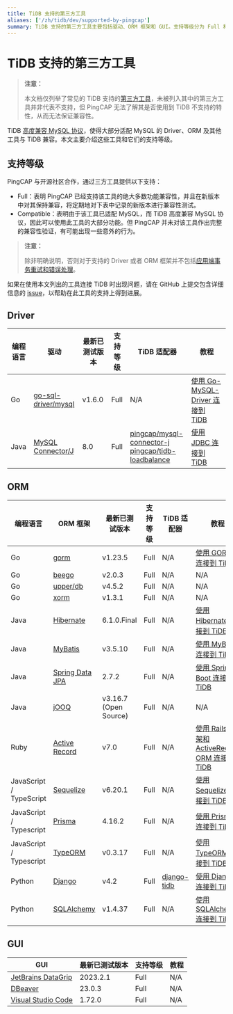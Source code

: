 ```yaml
---
title: TiDB 支持的第三方工具
aliases: ['/zh/tidb/dev/supported-by-pingcap']
summary: TiDB 支持的第三方工具主要包括驱动、ORM 框架和 GUI。支持等级分为 Full 和 Compatible，其中 Full 表示绝大多数功能兼容性已得到支持，Compatible 表示大部分功能可使用但未经完整验证。对于支持的 Driver 或 ORM 框架并不包括应用端事务重试和错误处理。如果在使用工具连接 TiDB 时出现问题，可在 GitHub 上提交包含详细信息的 issue 以获得进展。
---
```


# TiDB 支持的第三方工具

> **注意：**
>
> 本文档仅列举了常见的 TiDB 支持的[第三方工具](https://en.wikipedia.org/wiki/Third-party_source)，未被列入其中的第三方工具并非代表不支持，但 PingCAP 无法了解其是否使用到 TiDB 不支持的特性，从而无法保证兼容性。

TiDB [高度兼容 MySQL 协议](/mysql-compatibility.md)，使得大部分适配 MySQL 的 Driver、ORM 及其他工具与 TiDB 兼容。本文主要介绍这些工具和它们的支持等级。

## 支持等级

PingCAP 与开源社区合作，通过三方工具提供以下支持：

- Full：表明 PingCAP 已经支持该工具的绝大多数功能兼容性，并且在新版本中对其保持兼容，将定期地对下表中记录的新版本进行兼容性测试。
- Compatible：表明由于该工具已适配 MySQL，而 TiDB 高度兼容 MySQL 协议，因此可以使用此工具的大部分功能。但 PingCAP 并未对该工具作出完整的兼容性验证，有可能出现一些意外的行为。

> **注意：**
>
> 除非明确说明，否则对于支持的 Driver 或者 ORM 框架并不包括[应用端事务重试和错误处理](/develop/dev-guide-transaction-troubleshoot.md#应用端重试和错误处理)。

如果在使用本文列出的工具连接 TiDB 时出现问题，请在 GitHub 上提交包含详细信息的 [issue](https://github.com/pingcap/tidb/issues/new?assignees=&labels=type%2Fquestion&template=general-question.md)，以帮助在此工具的支持上得到进展。

## Driver

| 编程语言 | 驱动 | 最新已测试版本 | 支持等级 | TiDB 适配器 | 教程 |
|----------|--------|-----------------------|---------------|--------------|----------|
| Go | [go-sql-driver/mysql](https://github.com/go-sql-driver/mysql) | v1.6.0 | Full | N/A | [使用 Go-MySQL-Driver 连接到 TiDB](/develop/dev-guide-sample-application-golang-sql-driver.md) |
| Java | [MySQL Connector/J](https://dev.mysql.com/downloads/connector/j/) | 8.0 | Full | [pingcap/mysql-connector-j](/develop/dev-guide-choose-driver-or-orm.md#java-drivers) </br> [pingcap/tidb-loadbalance](/develop/dev-guide-choose-driver-or-orm.md#java-客户端负载均衡) | [使用 JDBC 连接到 TiDB](/develop/dev-guide-sample-application-java-jdbc.md) |

## ORM

| 编程语言 | ORM 框架 | 最新已测试版本 | 支持等级 | TiDB 适配器 | 教程 |
|-------------------------|-------------------------------------------|-----------------------|-------------|--------------|----------|
| Go                      | [gorm](https://github.com/go-gorm/gorm)   | v1.23.5               | Full      | N/A           | [使用 GORM 连接到 TiDB](/develop/dev-guide-sample-application-golang-gorm.md) |
| Go                      | [beego](https://github.com/beego/beego)   | v2.0.3                | Full      | N/A           | N/A |
| Go                      | [upper/db](https://github.com/upper/db)   | v4.5.2                | Full      | N/A           | N/A |
| Go                      | [xorm](https://gitea.com/xorm/xorm)       | v1.3.1                | Full      | N/A           | N/A |
| Java                    | [Hibernate](https://hibernate.org/orm/)   | 6.1.0.Final           | Full      | N/A           | [使用 Hibernate 连接到 TiDB](/develop/dev-guide-sample-application-java-hibernate.md) |
| Java                    | [MyBatis](https://mybatis.org/mybatis-3/) | v3.5.10               | Full      | N/A           | [使用 MyBatis 连接到 TiDB](/develop/dev-guide-sample-application-java-mybatis.md) |
| Java                    | [Spring Data JPA](https://spring.io/projects/spring-data-jpa/) | 2.7.2 | Full | N/A           | [使用 Spring Boot 连接到 TiDB](/develop/dev-guide-sample-application-java-spring-boot.md) |
| Java                    | [jOOQ](https://github.com/jOOQ/jOOQ)      | v3.16.7 (Open Source) | Full      | N/A           | N/A |
| Ruby                    | [Active Record](https://guides.rubyonrails.org/active_record_basics.html) | v7.0 | Full | N/A | [使用 Rails 框架和 ActiveRecord ORM 连接到 TiDB](/develop/dev-guide-sample-application-ruby-rails.md) |
| JavaScript / TypeScript | [Sequelize](https://sequelize.org/)       | v6.20.1               | Full      | N/A           | [使用 Sequelize 连接到 TiDB](/develop/dev-guide-sample-application-nodejs-sequelize.md) |
| JavaScript / Typescript | [Prisma](https://www.prisma.io/)          | 4.16.2                | Full      | N/A           | [使用 Prisma 连接到 TiDB](/develop/dev-guide-sample-application-nodejs-prisma.md) |
| JavaScript / Typescript | [TypeORM](https://typeorm.io/)            | v0.3.17               | Full      | N/A           | [使用 TypeORM 连接到 TiDB](/develop/dev-guide-sample-application-nodejs-typeorm.md) |
| Python                  | [Django](https://www.djangoproject.com/)  | v4.2                  | Full      | [django-tidb](https://github.com/pingcap/django-tidb) | [使用 Django 连接到 TiDB](/develop/dev-guide-sample-application-python-django.md) |
| Python                  | [SQLAlchemy](https://www.sqlalchemy.org/) | v1.4.37               | Full      | N/A           | [使用 SQLAlchemy 连接到 TiDB](/develop/dev-guide-sample-application-python-sqlalchemy.md) |

## GUI

| GUI                                                       | 最新已测试版本 | 支持等级 | 教程 |
|-----------------------------------------------------------|-----------------------|---------------|-----|
| [JetBrains DataGrip](https://www.jetbrains.com/datagrip/) | 2023.2.1              | Full          | N/A |
| [DBeaver](https://dbeaver.io/)                            | 23.0.3                | Full          | N/A |
| [Visual Studio Code](https://code.visualstudio.com/)      | 1.72.0                | Full          | N/A |